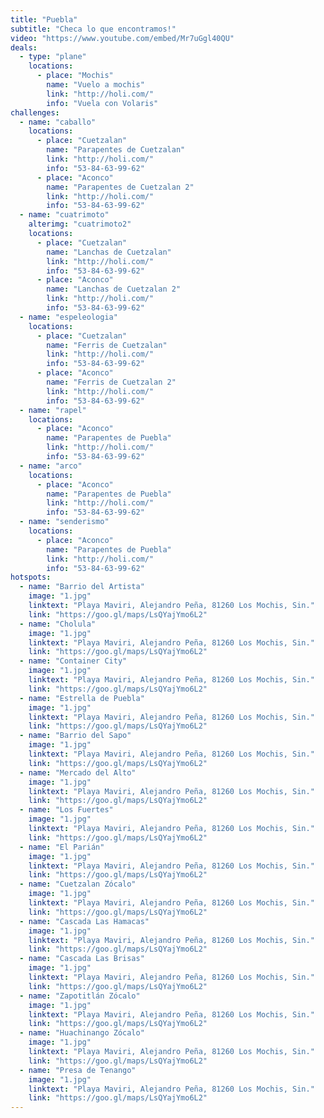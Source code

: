 ```yaml
---
title: "Puebla"
subtitle: "Checa lo que encontramos!"
video: "https://www.youtube.com/embed/Mr7uGgl40QU"
deals:
  - type: "plane"
    locations:
      - place: "Mochis"
        name: "Vuelo a mochis"
        link: "http://holi.com/"
        info: "Vuela con Volaris"
challenges:
  - name: "caballo"
    locations:
      - place: "Cuetzalan"
        name: "Parapentes de Cuetzalan"
        link: "http://holi.com/"
        info: "53-84-63-99-62"
      - place: "Aconco"
        name: "Parapentes de Cuetzalan 2"
        link: "http://holi.com/"
        info: "53-84-63-99-62"
  - name: "cuatrimoto"
    alterimg: "cuatrimoto2"
    locations:
      - place: "Cuetzalan"
        name: "Lanchas de Cuetzalan"
        link: "http://holi.com/"
        info: "53-84-63-99-62"
      - place: "Aconco"
        name: "Lanchas de Cuetzalan 2"
        link: "http://holi.com/"
        info: "53-84-63-99-62"
  - name: "espeleologia"
    locations:
      - place: "Cuetzalan"
        name: "Ferris de Cuetzalan"
        link: "http://holi.com/"
        info: "53-84-63-99-62"
      - place: "Aconco"
        name: "Ferris de Cuetzalan 2"
        link: "http://holi.com/"
        info: "53-84-63-99-62"
  - name: "rapel"
    locations:
      - place: "Aconco"
        name: "Parapentes de Puebla"
        link: "http://holi.com/"
        info: "53-84-63-99-62"
  - name: "arco"
    locations:
      - place: "Aconco"
        name: "Parapentes de Puebla"
        link: "http://holi.com/"
        info: "53-84-63-99-62"
  - name: "senderismo"
    locations:
      - place: "Aconco"
        name: "Parapentes de Puebla"
        link: "http://holi.com/"
        info: "53-84-63-99-62"
hotspots:
  - name: "Barrio del Artista"
    image: "1.jpg"
    linktext: "Playa Maviri, Alejandro Peña, 81260 Los Mochis, Sin."
    link: "https://goo.gl/maps/LsQYajYmo6L2"
  - name: "Cholula"
    image: "1.jpg"
    linktext: "Playa Maviri, Alejandro Peña, 81260 Los Mochis, Sin."
    link: "https://goo.gl/maps/LsQYajYmo6L2"
  - name: "Container City"
    image: "1.jpg"
    linktext: "Playa Maviri, Alejandro Peña, 81260 Los Mochis, Sin."
    link: "https://goo.gl/maps/LsQYajYmo6L2"
  - name: "Estrella de Puebla"
    image: "1.jpg"
    linktext: "Playa Maviri, Alejandro Peña, 81260 Los Mochis, Sin."
    link: "https://goo.gl/maps/LsQYajYmo6L2"
  - name: "Barrio del Sapo"
    image: "1.jpg"
    linktext: "Playa Maviri, Alejandro Peña, 81260 Los Mochis, Sin."
    link: "https://goo.gl/maps/LsQYajYmo6L2"
  - name: "Mercado del Alto"
    image: "1.jpg"
    linktext: "Playa Maviri, Alejandro Peña, 81260 Los Mochis, Sin."
    link: "https://goo.gl/maps/LsQYajYmo6L2"
  - name: "Los Fuertes"
    image: "1.jpg"
    linktext: "Playa Maviri, Alejandro Peña, 81260 Los Mochis, Sin."
    link: "https://goo.gl/maps/LsQYajYmo6L2"
  - name: "El Parián"
    image: "1.jpg"
    linktext: "Playa Maviri, Alejandro Peña, 81260 Los Mochis, Sin."
    link: "https://goo.gl/maps/LsQYajYmo6L2"
  - name: "Cuetzalan Zócalo"
    image: "1.jpg"
    linktext: "Playa Maviri, Alejandro Peña, 81260 Los Mochis, Sin."
    link: "https://goo.gl/maps/LsQYajYmo6L2"
  - name: "Cascada Las Hamacas"
    image: "1.jpg"
    linktext: "Playa Maviri, Alejandro Peña, 81260 Los Mochis, Sin."
    link: "https://goo.gl/maps/LsQYajYmo6L2"
  - name: "Cascada Las Brisas"
    image: "1.jpg"
    linktext: "Playa Maviri, Alejandro Peña, 81260 Los Mochis, Sin."
    link: "https://goo.gl/maps/LsQYajYmo6L2"
  - name: "Zapotitlán Zócalo"
    image: "1.jpg"
    linktext: "Playa Maviri, Alejandro Peña, 81260 Los Mochis, Sin."
    link: "https://goo.gl/maps/LsQYajYmo6L2"
  - name: "Huachinango Zócalo"
    image: "1.jpg"
    linktext: "Playa Maviri, Alejandro Peña, 81260 Los Mochis, Sin."
    link: "https://goo.gl/maps/LsQYajYmo6L2"
  - name: "Presa de Tenango"
    image: "1.jpg"
    linktext: "Playa Maviri, Alejandro Peña, 81260 Los Mochis, Sin."
    link: "https://goo.gl/maps/LsQYajYmo6L2"
---
```

